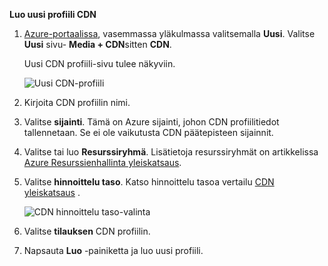 **Luo uusi profiili CDN**

1. [Azure-portaalissa](https://portal.azure.com), vasemmassa yläkulmassa valitsemalla **Uusi**.  Valitse **Uusi** sivu- **Media + CDN**sitten **CDN**.

    Uusi CDN profiili-sivu tulee näkyviin.

    ![Uusi CDN-profiili](./media/cdn-create-profile/new-cdn-profile-include.png)

2. Kirjoita CDN profiilin nimi.

3. Valitse **sijainti**.  Tämä on Azure sijainti, johon CDN profiilitiedot tallennetaan.  Se ei ole vaikutusta CDN päätepisteen sijainnit.

4. Valitse tai luo **Resurssiryhmä**.  Lisätietoja resurssiryhmät on artikkelissa [Azure Resurssienhallinta yleiskatsaus](resource-group-overview.md#resource-groups).

5. Valitse **hinnoittelu taso**.  Katso hinnoittelu tasoa vertailu [CDN yleiskatsaus](cdn-overview.md#azure-cdn-features) .
    
    ![CDN hinnoittelu taso-valinta](./media/cdn-create-profile/cdn-choose-sku-include.png)

6. Valitse **tilauksen** CDN profiilin.

7. Napsauta **Luo** -painiketta ja luo uusi profiili. 